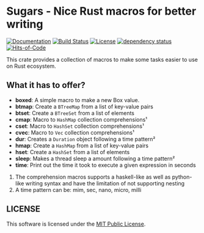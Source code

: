 # Sugars - Nice Rust macros for better writing

[![Documentation]()]()
[![Build Status](https://travis-ci.com/GrayJack/sugars.svg?token=shFam3KGN8B2PbDYxY4y&branch=master)](https://travis-ci.com/GrayJack/sugars)
[![License](https://img.shields.io/github/license/GrayJack/sugars.svg)](./LICENSE)
[![dependency status]()]()
[![Hits-of-Code](https://hitsofcode.com/github/GrayJack/sugars)](https://hitsofcode.com/view/github/GrayJack/sugars)

This crate provides a collection of macros to make some tasks easier to use
on Rust ecosystem.

## What it has to offer?
 * **boxed**: A simple macro to make a new Box value.
 * **btmap**: Create a `BTreeMap` from a list of key-value pairs
 * **btset**: Create a `BTreeSet` from a list of elements
 * **cmap**: Macro to `HashMap` collection comprehensions¹
 * **cset**: Macro to `HashSet` collection comprehensions¹
 * **cvec**: Macro to `Vec` collection comprehensions¹
 * **dur**: Creates a `Duration` object following a time pattern²
 * **hmap**: Create a `HashMap` from a list of key-value pairs
 * **hset**: Create a `HashSet` from a list of elements
 * **sleep**: Makes a thread sleep a amount following a time pattern²
 * **time**: Print out the time it took to execute a given expression in seconds

 1. The comprehension macros supports a haskell-like as well as python-like writing syntax and have the limitation of not supporting nesting
 2. A time pattern can be: mim, sec, nano, micro, milli

## LICENSE
This software is licensed under the [MIT Public License](./LICENSE).
